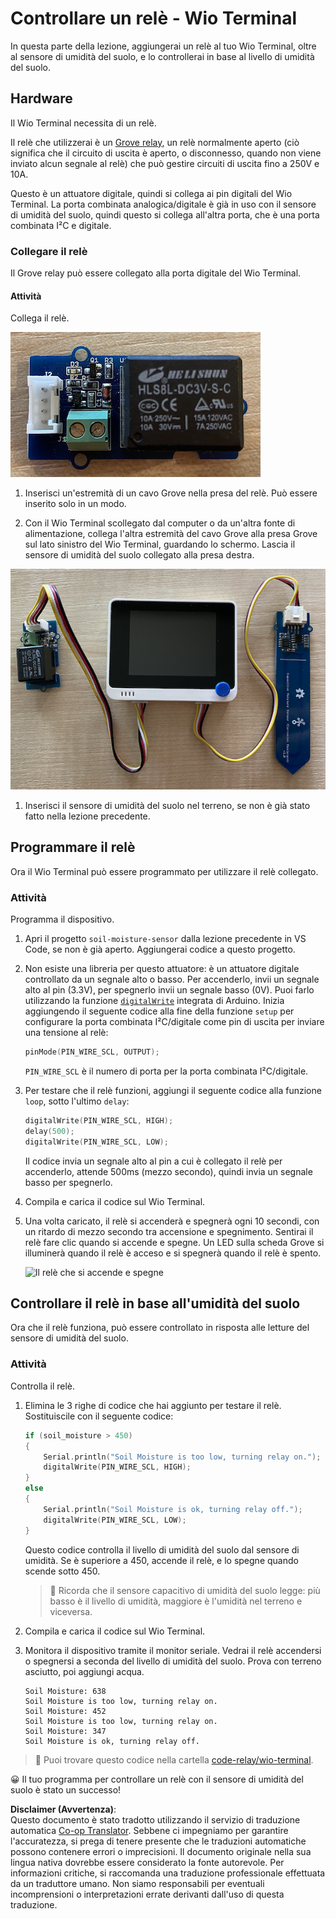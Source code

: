 <!--
CO_OP_TRANSLATOR_METADATA:
{
  "original_hash": "f3c5d8afa2ef6a0b425ef8ff20615cb4",
  "translation_date": "2025-08-25T16:52:16+00:00",
  "source_file": "2-farm/lessons/3-automated-plant-watering/wio-terminal-relay.md",
  "language_code": "it"
}
-->
# Controllare un relè - Wio Terminal

In questa parte della lezione, aggiungerai un relè al tuo Wio Terminal, oltre al sensore di umidità del suolo, e lo controllerai in base al livello di umidità del suolo.

## Hardware

Il Wio Terminal necessita di un relè.

Il relè che utilizzerai è un [Grove relay](https://www.seeedstudio.com/Grove-Relay.html), un relè normalmente aperto (ciò significa che il circuito di uscita è aperto, o disconnesso, quando non viene inviato alcun segnale al relè) che può gestire circuiti di uscita fino a 250V e 10A.

Questo è un attuatore digitale, quindi si collega ai pin digitali del Wio Terminal. La porta combinata analogica/digitale è già in uso con il sensore di umidità del suolo, quindi questo si collega all'altra porta, che è una porta combinata I²C e digitale.

### Collegare il relè

Il Grove relay può essere collegato alla porta digitale del Wio Terminal.

#### Attività

Collega il relè.

![Un Grove relay](../../../../../translated_images/grove-relay.d426958ca210fbd0fb7983d7edc069d46c73a8b0a099d94797bd756f7b6bb6be.it.png)

1. Inserisci un'estremità di un cavo Grove nella presa del relè. Può essere inserito solo in un modo.

1. Con il Wio Terminal scollegato dal computer o da un'altra fonte di alimentazione, collega l'altra estremità del cavo Grove alla presa Grove sul lato sinistro del Wio Terminal, guardando lo schermo. Lascia il sensore di umidità del suolo collegato alla presa destra.

![Il Grove relay collegato alla presa sinistra e il sensore di umidità del suolo collegato alla presa destra](../../../../../translated_images/wio-relay-and-soil-moisture-sensor.ed722202d42babe0be5f4518cf13e8c2c81e8df21d37839266cbdb60cf30172d.it.png)

1. Inserisci il sensore di umidità del suolo nel terreno, se non è già stato fatto nella lezione precedente.

## Programmare il relè

Ora il Wio Terminal può essere programmato per utilizzare il relè collegato.

### Attività

Programma il dispositivo.

1. Apri il progetto `soil-moisture-sensor` dalla lezione precedente in VS Code, se non è già aperto. Aggiungerai codice a questo progetto.

2. Non esiste una libreria per questo attuatore: è un attuatore digitale controllato da un segnale alto o basso. Per accenderlo, invii un segnale alto al pin (3.3V), per spegnerlo invii un segnale basso (0V). Puoi farlo utilizzando la funzione [`digitalWrite`](https://www.arduino.cc/reference/en/language/functions/digital-io/digitalwrite/) integrata di Arduino. Inizia aggiungendo il seguente codice alla fine della funzione `setup` per configurare la porta combinata I²C/digitale come pin di uscita per inviare una tensione al relè:

    ```cpp
    pinMode(PIN_WIRE_SCL, OUTPUT);
    ```

    `PIN_WIRE_SCL` è il numero di porta per la porta combinata I²C/digitale.

1. Per testare che il relè funzioni, aggiungi il seguente codice alla funzione `loop`, sotto l'ultimo `delay`:

    ```cpp
    digitalWrite(PIN_WIRE_SCL, HIGH);
    delay(500);
    digitalWrite(PIN_WIRE_SCL, LOW);
    ```

    Il codice invia un segnale alto al pin a cui è collegato il relè per accenderlo, attende 500ms (mezzo secondo), quindi invia un segnale basso per spegnerlo.

1. Compila e carica il codice sul Wio Terminal.

1. Una volta caricato, il relè si accenderà e spegnerà ogni 10 secondi, con un ritardo di mezzo secondo tra accensione e spegnimento. Sentirai il relè fare clic quando si accende e spegne. Un LED sulla scheda Grove si illuminerà quando il relè è acceso e si spegnerà quando il relè è spento.

    ![Il relè che si accende e spegne](../../../../../images/relay-turn-on-off.gif)

## Controllare il relè in base all'umidità del suolo

Ora che il relè funziona, può essere controllato in risposta alle letture del sensore di umidità del suolo.

### Attività

Controlla il relè.

1. Elimina le 3 righe di codice che hai aggiunto per testare il relè. Sostituiscile con il seguente codice:

    ```cpp
    if (soil_moisture > 450)
    {
        Serial.println("Soil Moisture is too low, turning relay on.");
        digitalWrite(PIN_WIRE_SCL, HIGH);
    }
    else
    {
        Serial.println("Soil Moisture is ok, turning relay off.");
        digitalWrite(PIN_WIRE_SCL, LOW);
    }
    ```

    Questo codice controlla il livello di umidità del suolo dal sensore di umidità. Se è superiore a 450, accende il relè, e lo spegne quando scende sotto 450.

    > 💁 Ricorda che il sensore capacitivo di umidità del suolo legge: più basso è il livello di umidità, maggiore è l'umidità nel terreno e viceversa.

1. Compila e carica il codice sul Wio Terminal.

1. Monitora il dispositivo tramite il monitor seriale. Vedrai il relè accendersi o spegnersi a seconda del livello di umidità del suolo. Prova con terreno asciutto, poi aggiungi acqua.

    ```output
    Soil Moisture: 638
    Soil Moisture is too low, turning relay on.
    Soil Moisture: 452
    Soil Moisture is too low, turning relay on.
    Soil Moisture: 347
    Soil Moisture is ok, turning relay off.
    ```

> 💁 Puoi trovare questo codice nella cartella [code-relay/wio-terminal](../../../../../2-farm/lessons/3-automated-plant-watering/code-relay/wio-terminal).

😀 Il tuo programma per controllare un relè con il sensore di umidità del suolo è stato un successo!

**Disclaimer (Avvertenza)**:  
Questo documento è stato tradotto utilizzando il servizio di traduzione automatica [Co-op Translator](https://github.com/Azure/co-op-translator). Sebbene ci impegniamo per garantire l'accuratezza, si prega di tenere presente che le traduzioni automatiche possono contenere errori o imprecisioni. Il documento originale nella sua lingua nativa dovrebbe essere considerato la fonte autorevole. Per informazioni critiche, si raccomanda una traduzione professionale effettuata da un traduttore umano. Non siamo responsabili per eventuali incomprensioni o interpretazioni errate derivanti dall'uso di questa traduzione.